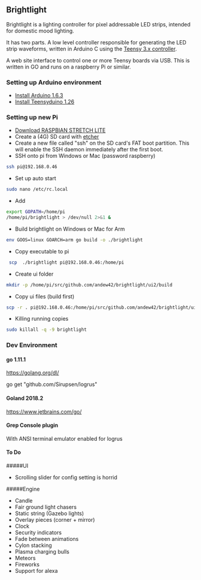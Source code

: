 ## Brightlight

Brightlight is a lighting controller for pixel addressable LED strips, intended for domestic mood lighting.

It has two parts. A low level controller responsible for generating the LED strip waveforms,
written in Arduino C using the [Teensy 3.x controller](https://www.pjrc.com/teensy/td_libs_OctoWS2811.html).

A web site interface to control one or more Teensy boards via USB. This is written in GO and
runs on a raspberry Pi or similar.

### Setting up Arduino environment

* [Install Arduino 1.6.3](https://www.arduino.cc/en/Main/OldSoftwareReleases#previous)
* [Install Teensyduino 1.26](https://www.pjrc.com/teensy/td_download.html)

### Setting up new Pi
* [Download RASPBIAN STRETCH LITE](https://www.raspberrypi.org/downloads/raspbian/)
* Create a (4G) SD card with [etcher](https://etcher.io/)
* Create a new file called "ssh" on the SD card's FAT boot partition. This will enable the SSH daemon immediately after the first boot.
* SSH onto pi from Windows or Mac (password raspberry)
 ```bash
 ssh pi@192.168.0.46
 ``` 
* Set up auto start
```bash
sudo nano /etc/rc.local
```
* Add
```bash
export GOPATH=/home/pi
/home/pi/brightlight > /dev/null 2>&1 &
```
* Build brightlight on Windows or Mac for Arm
```bash
env GOOS=linux GOARCH=arm go build -o ./brightlight
```
* Copy executable to pi
```bash
 scp  ./brightlight pi@192.168.0.46:/home/pi
```
* Create ui folder
```bash
mkdir -p /home/pi/src/github.com/andew42/brightlight/ui2/build
```
* Copy ui files (build first)
```bash
scp -r . pi@192.168.0.46:/home/pi/src/github.com/andew42/brightlight/ui2/build
```
* Killing running copies
```bash
sudo killall -q -9 brightlight
```

### Dev Environment
#### go 1.11.1
https://golang.org/dl/

go get "github.com/Sirupsen/logrus"

#### Goland 2018.2
https://www.jetbrains.com/go/

#### Grep Console plugin
With ANSI terminal emulator enabled for logrus

#### To Do
#####UI
* Scrolling slider for config setting is horrid

#####Engine
* Candle
* Fair ground light chasers
* Static string (Gazebo lights)
* Overlay pieces (corner + mirror)
* Clock
* Security indicators
* Fade between animations
* Cylon stacking
* Plasma charging bulls
* Meteors
* Fireworks
* Support for alexa
